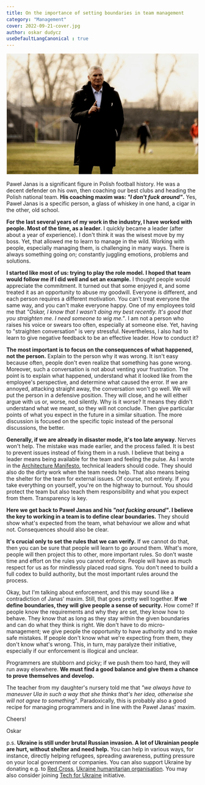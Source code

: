 ```yaml
---
title: On the importance of setting boundaries in team management
category: "Management"
cover: 2022-09-21-cover.jpg
author: oskar dudycz
useDefaultLangCanonical : true
---
```


![cover](2022-09-21-cover.jpg)

Paweł Janas is a significant figure in Polish football history. He was a decent defender on his own, then coaching our best clubs and heading the Polish national team. **His coaching maxim was: _"I don't fuck around"_.** Yes, Paweł Janas is a specific person, a glass of whiskey in one hand, a cigar in the other, old school.

**For the last several years of my work in the industry, I have worked with people. Most of the time, as a leader.** I quickly became a leader (after about a year of experience). I don't think it was the wisest move by my boss. Yet, that allowed me to learn to manage in the wild. Working with people, especially managing them, is challenging in many ways. There is always something going on; constantly juggling emotions, problems and solutions.

**I started like most of us: trying to play the role model. I hoped that team would follow me if I did well and set an example.** I thought people would appreciate the commitment. It turned out that some enjoyed it, and some treated it as an opportunity to abuse my goodwill. Everyone is different, and each person requires a different motivation. You can't treat everyone the same way, and you can't make everyone happy. One of my employees told me that _"Oskar, I know that I wasn't doing my best recently. It's good that you straighten me. I need someone to wig me."_. I am not a person who raises his voice or swears too often, especially at someone else. Yet, having to "straighten conversation" is very stressful. Nevertheless, I also had to learn to give negative feedback to be an effective leader. How to conduct it?

**The most important is to focus on the consequences of what happened, not the person.** Explain to the person why it was wrong. It isn't easy because often, people don't even realize that something has gone wrong. Moreover, such a conversation is not about venting your frustration. The point is to explain what happened, understand what it looked like from the employee's perspective, and determine what caused the error. If we are annoyed, attacking straight away, the conversation won't go well. We will put the person in a defensive position. They will close, and he will either argue with us or, worse, nod silently. Why is it worse? It means they didn't understand what we meant, so they will not conclude. Then give particular points of what you expect in the future in a similar situation. The more discussion is focused on the specific topic instead of the personal discussions, the better.

**Generally, if we are already in disaster mode, it's too late anyway.** Nerves won't help. The mistake was made earlier, and the process failed. It is best to prevent issues instead of fixing them in a rush. I believe that being a leader means being available for the team and feeling the pulse. As I wrote in the [Architecture Manifesto](/pl/architect_manifesto/), technical leaders should code. They should also do the dirty work when the team needs help. That also means being the shelter for the team for external issues. Of course, not entirely. If you take everything on yourself, you're on the highway to burnout. You should protect the team but also teach them responsibility and what you expect from them. Transparency is key.

**Here we get back to Paweł Janas and his _"not fucking around"_. I believe the key to working in a team is to define clear boundaries.** They should show what's expected from the team, what behaviour we allow and what not. Consequences should also be clear. 

**It's crucial only to set the rules that we can verify.** If we cannot do that, then you can be sure that people will learn to go around them. What's more, people will then project this to other, more important rules. So don't waste time and effort on the rules you cannot enforce. People will have as much respect for us as for mindlessly placed road signs. You don't need to build a full codex to build authority, but the most important rules around the process. 

Okay, but I'm talking about enforcement, and this may sound like a contradiction of Janas' maxim. Still, that goes pretty well together. **If we define boundaries, they will give people a sense of security.** How come? If people know the requirements and why they are set, they know how to behave. They know that as long as they stay within the given boundaries and can do what they think is right. We don't have to do micro-management; we give people the opportunity to have authority and to make safe mistakes. If people don't know what we're expecting from them, they don't know what's wrong. This, in turn, may paralyze their initiative, especially if our enforcement is illogical and unclear.

Programmers are stubborn and picky; if we push them too hard, they will run away elsewhere. **We must find a good balance and give them a chance to prove themselves and develop.** 

The teacher from my daughter's nursery told me that _"we always have to maneuver Ula in such a way that she thinks that's her idea, otherwise she will not agree to something"_. Paradoxically, this is probably also a good recipe for managing programmers and in line with the Paweł Janas' maxim.

Cheers!

Oskar

p.s. **Ukraine is still under brutal Russian invasion. A lot of Ukrainian people are hurt, without shelter and need help.** You can help in various ways, for instance, directly helping refugees, spreading awareness, putting pressure on your local government or companies. You can also support Ukraine by donating e.g. to [Red Cross](https://www.icrc.org/en/donate/ukraine), [Ukraine humanitarian organisation](https://savelife.in.ua/en/donate/). You may also consider joining [Tech for Ukraine](https://techtotherescue.org/tech/tech-for-ukraine) initiative.
